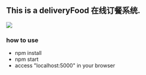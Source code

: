 ##  This is a deliveryFood 在线订餐系统.

 ![](./dist/resource/mobile.png)

###  how to use
  * npm install
  * npm start
  * access "localhost:5000" in your browser
